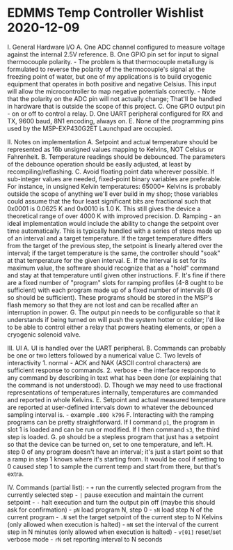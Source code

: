 EDMMS Temp Controller Wishlist 2020-12-09
=========================================

I. General Hardware I/O
	A. One ADC channel configured to measure voltage against the internal 2.5V reference.
	B. One GPIO pin set for input to signal thermocouple polarity.
		- The problem is that thermocouple metallurgy is formulated to reverse the polarity of the thermocouple's signal at the freezing point of water, but one of my applications is to build cryogenic equipment that operates in both positive and negative Celsius. This input will allow the microcontroller to map negative potentials correctly.
		- Note that the polarity on the ADC pin will not actually change; That'll be handled in hardware that is outside the scope of this project.
	C. One GPIO output pin - on or off to control a relay.
	D. One UART peripheral configured for RX and TX, 9600 baud, 8N1 encoding, always on.
	E. None of the programming pins used by the MSP-EXP430G2ET Launchpad are occupied.

II. Notes on implementation
	A. Setpoint and actual temperature should be represented as 16b unsigned values mapping to Kelvins, NOT Celsius or Fahrenheit.
	B. Temperature readings should be debounced. The parameters of the debounce operation should be easily adjusted, at least by recompiling/reflashing.
	C. Avoid floating point data wherever possible. If sub-integer values are needed, fixed-point binary variables are preferable. For instance, in unsigned Kelvin temperatures: 65000+ Kelvins is probably outside the scope of anything we'll ever build in my shop; those variables could assume that the four least significant bits are fractional such that 0x0001 is 0.0625 K and 0x0010 is 1.0 K. This still gives the device a theoretical range of over 4000 K with improved precision.
	D. Ramping - an ideal implementation would include the ability to change the setpoint over time automatically. This is typically handled with a series of steps made up of an interval and a target temperature. If the target temperature differs from the target of the previous step, the setpoint is linearly altered over the interval; if the target temperature is the same, the controller should "soak" at that temperature for the given interval.
	E. If the interval is set for its maximum value, the software should recognize that as a "hold" command and stay at that temperature until given other instructions.
	F. It's fine if there are a fixed number of "program" slots for ramping profiles (4-8 ought to be sufficient) with each program made up of a fixed number of intervals (8 or so should be sufficient). These programs should be stored in the MSP's flash memory so that they are not lost and can be recalled after an interruption in power.
	G. The output pin needs to be configurable so that it understands if being turned on will push the system hotter or colder; I'd like to be able to control either a relay that powers heating elements, or open a cryogenic solenoid valve.

III. UI
	A. UI is handled over the UART peripheral.
	B. Commands can probably be one or two letters followed by a numerical value
	C. Two levels of interactivity
		1. normal - ACK and NAK (ASCII control characters) are sufficient response to commands.
		2. verbose - the interface responds to any command by describing in text what has been done (or explaining that the command is not understood).
	D. Though we may need to use fractional representations of temperatures internally, temperatures are commanded and reported in whole Kelvins.
	E. Setpoint and actual measured temperature are reported at user-defined intervals down to whatever the debounced sampling interval is. 
		- example `.800 k796`
	F. Interacting with the ramping programs can be pretty straightforward. If I command `p1`, the program in slot 1 is loaded and can be run or modified. If I then command `s3`, the third step is loaded. 
	G. `p0` should be a stepless program that just has a setpoint so that the device can be turned on, set to one temperature, and left.
	H. step 0 of any program doesn't have an interval; it's just a start point so that a ramp in step 1 knows where it's starting from. It would be cool if setting to 0 caused step 1 to sample the current temp and start from there, but that's extra.

IV. Commands (partial list):
	- `+` run the currently selected program from the currently selected step
	- `|` pause execution and maintain the current setpoint
	- `-` halt execution and turn the output pin off (maybe this should ask for confirmation)
	- `pN` load program N, step 0
	- `sN` load step N of the current program
	- `.N` set the target setpoint of the current step to N Kelvins (only allowed when execution is halted)
	- `mN` set the interval of the current step in N minutes (only allowed when execution is halted)
	- `v[01]` reset/set verbose mode
	- `rN` set reporting interval to N seconds

